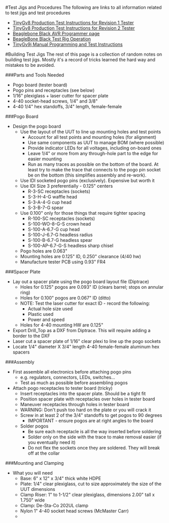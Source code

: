 #Test Jigs and Procedures
The following are links to  all information related to test jigs and test procedures

* [TinyGv8 Production Test Instructions for Revision 1 Tester](https://github.com/synthetos/TinyG/wiki/TinyGv8-Production-Test-Instructions-for-Revision-1-Tester)
* [TinyGv8 Production Test Instructions for Revision 2 Tester](https://github.com/synthetos/TinyG/wiki/TinyGv8-Production-Test-Instructions-for-Revision-2-Tester)
* [Beaglebone Black AVR Programmer page](https://github.com/synthetos/TinyG/wiki/BeagleBone-Black-AVR-Programmer)
* [BeagleBone Black Test Rig Operation](https://github.com/synthetos/TinyG/wiki/BeagleBone-Black-Test-Rig-Operation)
* [TinyGv9j Manual Programming and Test Instructions](https://github.com/synthetos/TinyG/wiki/TinyGv9j-Manual-Programming-and-Test-Instructions)

#Building Test Jigs
The rest of this page is a collection of random notes on building test jigs. Mostly it's a record of tricks learned the hard way and mistakes to be avoided.

###Parts and Tools Needed
* Pogo board (tester board)
* Pogo pins and receptacles (see below)
* 1/16" plexiglass + laser cutter for spacer plate
* 4-40 socket-head screws, 1/4" and 3/8"
* 4-40 1/4" hex standoffs, 3/4" length, female-female

###Pogo Board
* Design the pogo board
  * Use the layout of the UUT to line up mounting holes and test points
    * Account for all test points and mounting holes (for alignment)
    * Use same components as UUT to manage BOM (where possible)
    * Provide indicator LEDs for all voltages, including on-board ones
    * Leave 1/4" or more from any through-hole part to the edge for easier mounting
    * Run as many traces as possible on the bottom of the board. At least try to make the trace that connects to the pogo pin socket be on the bottom (this simplifies assembly and re-work).
  * Use IDI socketed pogo pins (exclusively). Expensive but worth it
  * Use IDI Size 3 preferentially - 0.125" centers
    * R-3-SC receptacles (sockets)
    * S-3-H-4-G waffle head
    * S-3-A-4-G cup head
    * S-3-B-7-G spear
  * Use 0.100" only for those things that require tighter spacing
    * R-100-SC receptacles (sockets)
    * S-100-WO-8-G-S crown head
    * S-100-A-6.7-G cup head
    * S-100-J-6.7-G headless radius
    * S-100-B-6.7-G headless spear
    * S-100-AP-6.7-G-S headless sharp chisel
  * Pogo holes are 0.063"
  * Mounting holes are 0.125" ID, 0.250" clearance (4/40 hw)
  * Manufacture tester PCB using 0.93" FR4

###Spacer Plate
* Lay out a spacer plate using the pogo board layout file (Diptrace)
  * Holes for 0.125" pogos are 0.093" ID (clears barrel; stops on annular ring)
  * Holes for 0.100" pogos are 0.067" ID (ditto)
  * NOTE: Test the laser cutter for exact ID - record the following:
    * Actual hole size used
    * Plastic used
    * Power and speed
  * Holes for 4-40 mounting HW are 0.125"
* Export Drill_Top as a DXF from Diptrace. This will require adding a border to the DXF
* Laser cut a spacer plate of 1/16" clear plexi to line up the pogo sockets
* Locate 1/4" diameter X 3/4" length 4-40 female-female aluminum hex spacers

###Assembly
* First assemble all electronics before attaching pogo pins 
  * e.g. regulators, connectors, LEDs, switches...
  * Test as much as possible before assembling pogos
* Attach pogo receptacles to tester board (tricky)
  * Insert receptacles into the spacer plate. Should be a tight fit
  * Position spacer plate with receptacles over holes in tester board
  * Maneuver receptacles through holes in tester board
  * WARNING: Don't push too hard on the plate or you will crack it
  * Screw in at least 2 of the 3/4" standoffs to get pogos to 90 degrees
    * IMPORTANT - ensure pogos are at right angles to the board
  * Solder pogos
    * Be sure each receptacle is all the way inserted before soldering
    * Solder only on the side with the trace to make removal easier (if you eventually need it)
    * Do not flex the sockets once they are soldered. They will break off at the collar

###Mounting and Clamping
* What you will need
  * Base: 6" x 12" x 3/4" thick white HDPE
  * Plate: 1/4" clear plexiglass, cut to size approximately the size of the UUT dimensions
  * Clamp Riser: 1" to 1-1/2" clear plexiglass, dimensions 2.00" tall x 1.750" wide
  * Clamp: De-Sta-Co 202UL clamp
  * Nylon 1" 4-40 socket head screws (McMaster Carr)
  * 
 
